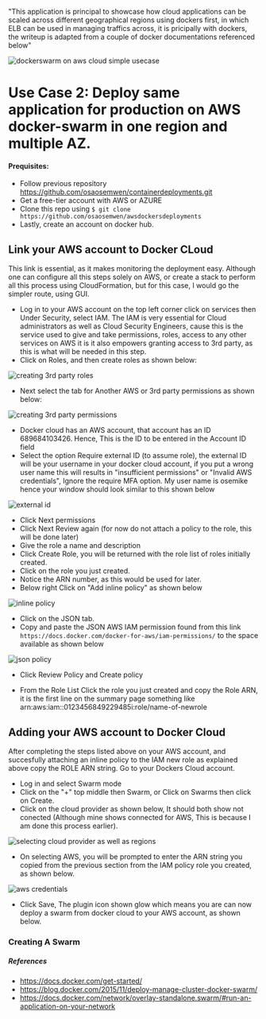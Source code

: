 "This application is principal to showcase how cloud applications can be scaled across different geographical regions using dockers first, in which ELB can be used in managing traffics across, it is pricipally with dockers, the writeup is adapted from a couple of docker documentations referenced below"

![dockerswarm on aws cloud simple usecase](https://user-images.githubusercontent.com/17884787/38647160-ecbde85a-3db8-11e8-849d-600f782d8dc2.png)

# Use Case 2: Deploy same application for production on AWS docker-swarm in one region and multiple AZ.

#### Prequisites:

- Follow previous repository https://github.com/osaosemwen/containerdeployments.git
- Get a free-tier account with AWS or AZURE
- Clone this repo using ``` $ git clone https://github.com/osaosemwen/awsdockersdeployments ```
- Lastly, create an account on docker hub. 

## Link your AWS account to Docker CLoud

This link is essential, as it makes monitoring the deployment easy. Although one can configure all this steps solely on AWS, or create a stack to perform all this process using CloudFormation, but for this case, I would go the simpler route, using GUI.
- Log in to your AWS account on the top left corner click on services then Under Security, select IAM. The IAM is very essential for Cloud administrators as well as Cloud Security Engineers, cause this is the service used to give and take permissions, roles, access to any other services on AWS it is it also empowers granting access to 3rd party,  as this is what will be needed in this step.
- Click on Roles, and then create roles as shown below:

![creating 3rd party roles](https://user-images.githubusercontent.com/17884787/38783367-0c9f04ec-40cf-11e8-9974-d062e649d276.png)

- Next select the tab for Another AWS or 3rd party permissions as shown below:
  
![creating 3rd party permissions](https://user-images.githubusercontent.com/17884787/38783398-91ae98f0-40cf-11e8-88d2-78fa9a85673a.png)

- Docker cloud has an AWS account, that account has an ID 689684103426. Hence, This is the ID to be entered in the Account ID field 
- Select the option Require external ID (to assume role), the external ID will be your username in your docker cloud account, if you put a wrong user name this will results in "insufficient permissions" or "Invalid AWS credentials", Ignore the require MFA option. My user name is osemike hence your window should look similar to this shown below

![external id](https://user-images.githubusercontent.com/17884787/38783510-f50c58a0-40d0-11e8-8e0d-459093366f5f.png)

- Click Next permissions
- Click Next Review again (for now do not attach a policy to the role, this will be done later)
- Give the role a name and description
- Click Create Role, you will be returned with the role list of roles initially created.
- Click on the role you just created.
- Notice the ARN number, as this would be used for later.
- Below right Click on "Add inline policy" as shown below

 ![inline policy](https://user-images.githubusercontent.com/17884787/38783812-97074d32-40d5-11e8-8ab2-78d9866a53ae.png)
 
- Click on the JSON tab. 
- Copy and paste the JSON AWS IAM permission found from this link ``` https://docs.docker.com/docker-for-aws/iam-permissions/ ```  to the space available as shown below 

![json policy](https://user-images.githubusercontent.com/17884787/38783894-0740b2a4-40d7-11e8-836c-88705a926228.png) 
 
- Click Review Policy and Create policy

- From the Role List Click the role you just created and copy the Role ARN, it is the first line on the summary page  something like arn:aws:iam::0123456849229485i:role/name-of-newrole

## Adding your AWS account to Docker Cloud

After completing the steps listed above on your AWS account, and succesfully attaching an inline policy to the IAM new role as explained above copy the ROLE ARN string.
Go to your Dockers Cloud account.
- Log in and select Swarm mode
- Click on the "+" top middle then Swarm, or Click on Swarms then click on Create.
- Click on the cloud provider as shown below, It should both show not conected (Although mine shows connected for AWS, This is because I am done this process earlier).

![selecting cloud provider as well as regions](https://user-images.githubusercontent.com/17884787/38784267-5ed6c200-40dd-11e8-90a4-1f5ee7f98f64.png)

- On selecting AWS, you will be prompted to enter the ARN string you copied from the previous section from the IAM policy role you created, as shown below.

 ![aws credentials](https://user-images.githubusercontent.com/17884787/38784323-2bdc13fe-40de-11e8-82a7-690c6f476fc7.png)

- Click Save, The plugin icon shown glow which means you are can now deploy a swarm from docker cloud to your AWS account, as shown below.


### Creating A Swarm 
  


  
##### References
- https://docs.docker.com/get-started/
- https://blog.docker.com/2015/11/deploy-manage-cluster-docker-swarm/
- https://docs.docker.com/network/overlay-standalone.swarm/#run-an-application-on-your-network
